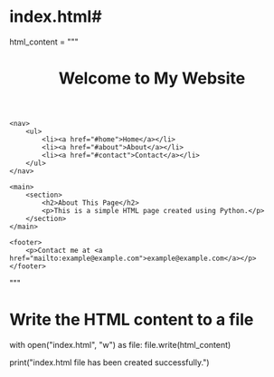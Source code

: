 # index.html# 
html_content = """
<!DOCTYPE html>
<html lang="en">
<head>
    <meta charset="UTF-8">
    <meta name="viewport" content="width=device-width, initial-scale=1.0">
    <title>My Website</title>
</head>
<body>
    <header>
        <h1>Welcome to My Website</h1>
    </header>
    
    <nav>
        <ul>
            <li><a href="#home">Home</a></li>
            <li><a href="#about">About</a></li>
            <li><a href="#contact">Contact</a></li>
        </ul>
    </nav>
    
    <main>
        <section>
            <h2>About This Page</h2>
            <p>This is a simple HTML page created using Python.</p>
        </section>
    </main>
    
    <footer>
        <p>Contact me at <a href="mailto:example@example.com">example@example.com</a></p>
    </footer>
</body>
</html>
"""

# Write the HTML content to a file
with open("index.html", "w") as file:
    file.write(html_content)

print("index.html file has been created successfully.")
